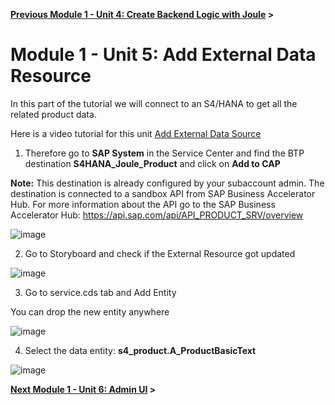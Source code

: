 **[Previous Module 1 - Unit 4: Create Backend Logic with Joule](./251-4_Create_Backend_Logic_with_Joule.md) >**
# Module 1 - Unit 5: Add External Data Resource  

In this part of the tutorial we will connect to an S4/HANA to get all the related product data.

Here is a video tutorial for this unit <a href="https://video.sap.com/media/t/1_8uqgkn7q">Add External Data Source</a>

1. Therefore go to **SAP System** in the Service Center and find the BTP destination **S4HANA_Joule_Product** and click on **Add to CAP**

**Note:** This destination is already configured by your subaccount admin. The destination is connected to a sandbox API from SAP Business Accelerator Hub. For more information about the API go to the SAP Business Accelerator Hub: https://api.sap.com/api/API_PRODUCT_SRV/overview

![image](https://github.com/SAP-samples/build-apps-enablement/assets/173163567/695e1ea0-effd-49c7-9b69-e93b2b6c8709)


2. Go to Storyboard and check if the External Resource got updated

![image](https://github.com/SAP-samples/build-apps-enablement/assets/173163567/c15cd1c4-ebeb-4a7b-a59a-68cf08c7f216)


3. Go to service.cds tab and Add Entity

You can drop the new entity anywhere 

![image](https://github.com/SAP-samples/build-apps-enablement/assets/173163567/7698dec9-0010-4411-a807-647cca800ef7)


4. Select the data entity: **s4_product.A_ProductBasicText**

![image](https://github.com/SAP-samples/build-apps-enablement/assets/173163567/b26dc3be-611c-46e9-8a4b-7bd759ef678f)




**[Next Module 1 - Unit 6: Admin UI](./251-6_AdminUI.md) >**
